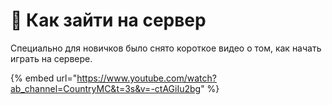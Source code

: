 # 🔎 Как зайти на сервер

Специально для новичков было снято короткое видео о том, как начать играть на сервере.

{% embed url="https://www.youtube.com/watch?ab_channel=CountryMC&t=3s&v=-ctAGiIu2bg" %}
